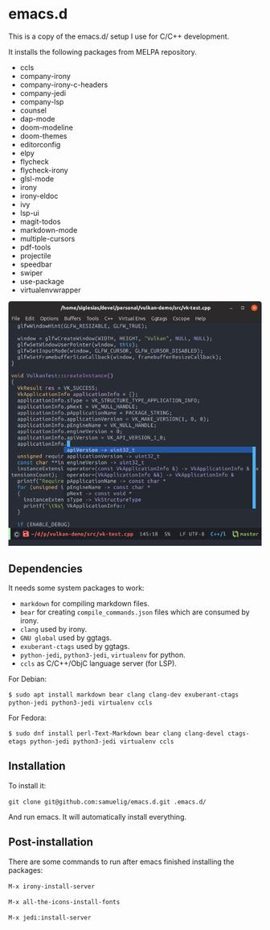 # emacs.d

This is a copy of the emacs.d/ setup I use for C/C++ development.

It installs the following packages from MELPA repository.

* ccls
* company-irony
* company-irony-c-headers
* company-jedi
* company-lsp
* counsel
* dap-mode
* doom-modeline
* doom-themes
* editorconfig
* elpy
* flycheck
* flycheck-irony
* glsl-mode
* irony
* irony-eldoc
* ivy
* lsp-ui
* magit-todos
* markdown-mode
* multiple-cursors
* pdf-tools
* projectile
* speedbar
* swiper
* use-package
* virtualenvwrapper

![Emacs screenshot](https://raw.githubusercontent.com/samuelig/emacs.d/master/emacs-screenshot.png)

## Dependencies

It needs some system packages to work:

* ```markdown``` for compiling markdown files.
* ```bear``` for creating ```compile_commands.json``` files which are consumed by irony.
* ```clang``` used by irony.
* ```GNU global``` used by ggtags.
* ```exuberant-ctags``` used by ggtags.
* ```python-jedi```, ```python3-jedi```, ```virtualenv``` for python.
* ```ccls``` as C/C++/ObjC language server (for LSP).

For Debian:

```
$ sudo apt install markdown bear clang clang-dev exuberant-ctags python-jedi python3-jedi virtualenv ccls
```

For Fedora:

```
$ sudo dnf install perl-Text-Markdown bear clang clang-devel ctags-etags python-jedi python3-jedi virtualenv ccls
```

## Installation

To install it:

```git clone git@github.com:samuelig/emacs.d.git .emacs.d/```

And run emacs. It will automatically install everything.

## Post-installation

There are some commands to run after emacs finished installing the packages:

```M-x irony-install-server```

```M-x all-the-icons-install-fonts```

```M-x jedi:install-server```
